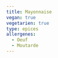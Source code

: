 ```yaml
---
title: Mayonnaise
vegan: true
vegetarien: true
type: epices
allergenes:
  - Oeuf
  - Moutarde
---
```



